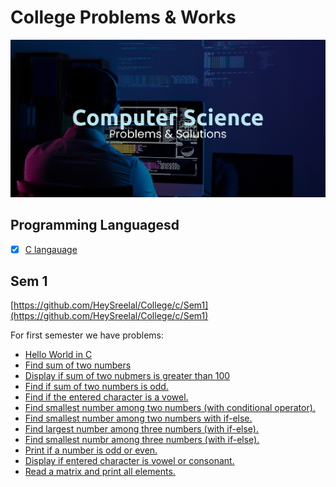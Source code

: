 # College Problems & Works

![Sparkles](assets/CS%20Banner.jpg)

## Programming Languagesd

- [x] [C langauage](c/Sem1)

## Sem 1
[https://github.com/HeySreelal/College/c/Sem1](https://github.com/HeySreelal/College/c/Sem1)

For first semester we have problems: 
- [Hello World in C](/c/Sem1/helloworld.c)
- [Find sum of two numbers](/c/Sem1/sumoftwo.c)
- [Display if sum of two nubmers is greater than 100](c/Sem1/sg100.c)
- [Find if sum of two numbers is odd.](c/Sem1/ifodd.c)
- [Find if the entered character is a vowel.](c/Sem1/ifvowels.c)
- [Find smallest number among two numbers (with conditional operator).](c/Sem1/so2c.c)
- [Find smallest number among two numbers with if-else.](/c/Sem1/smallest.c)
- [Find largest number among three numbers (with if-else).](c/Sem1/lotif.c)
- [Find smallest numbr among three numbers (with if-else).](c/Sem1/sotif.c)
- [Print if a number is odd or even.](c/Sem1/oddeven.c)
- [Display if entered character is vowel or consonant.](c/Sem1/vandc.c)
- [Read a matrix and print all elements.](c/Sem1/readmatrix.c)
